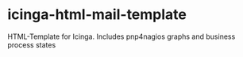 icinga-html-mail-template
=========================

HTML-Template for Icinga. Includes pnp4nagios graphs and business process states
